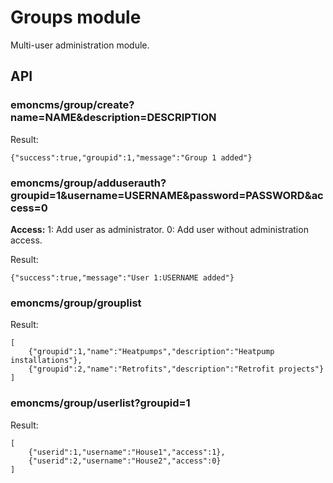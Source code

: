 # Groups module

Multi-user administration module.

## API

### emoncms/group/create?name=NAME&description=DESCRIPTION

Result:

    {"success":true,"groupid":1,"message":"Group 1 added"}
    
### emoncms/group/adduserauth?groupid=1&username=USERNAME&password=PASSWORD&access=0

**Access:** 1: Add user as administrator. 0: Add user without administration access.

Result:

    {"success":true,"message":"User 1:USERNAME added"}

### emoncms/group/grouplist

Result:

    [
        {"groupid":1,"name":"Heatpumps","description":"Heatpump installations"},
        {"groupid":2,"name":"Retrofits","description":"Retrofit projects"}
    ]
    
### emoncms/group/userlist?groupid=1

Result:

    [
        {"userid":1,"username":"House1","access":1},
        {"userid":2,"username":"House2","access":0}
    ]
